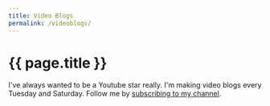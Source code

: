```yaml
---
title: Video Blogs
permalink: /videoblogs/
---
```


# {{ page.title }}


I've always wanted to be a Youtube star really. I'm making video blogs 
every Tuesday and Saturday. Follow me by [subscribing to my channel](https://www.youtube.com/channel/UCGhztSsxhbEm3TAD86iYmA).
